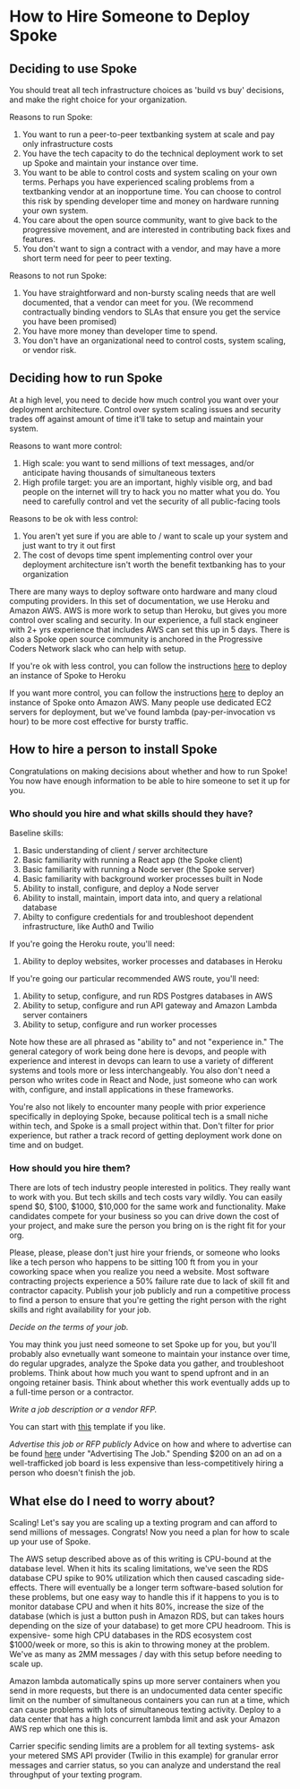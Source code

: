 # How to Hire Someone to Deploy Spoke

## Deciding to use Spoke

You should treat all tech infrastructure choices as 'build vs buy' decisions, and make the right choice for your organization.

Reasons to run Spoke:
1. You want to run a peer-to-peer textbanking system at scale and pay only infrastructure costs
1. You have the tech capacity to do the technical deployment work to set up Spoke and maintain your instance over time. 
1. You want to be able to control costs and system scaling on your own terms. Perhaps you have experienced scaling problems from a textbanking vendor at an inopportune time. You can choose to control this risk by spending developer time and money on hardware running your own system.
1. You care about the open source community, want to give back to the progressive movement, and are interested in contributing back fixes and features.
1. You don't want to sign a contract with a vendor, and may have a more short term need for peer to peer texting.

Reasons to not run Spoke:
1. You have straightforward and non-bursty scaling needs that are well documented, that a vendor can meet for you. (We recommend contractually binding vendors to SLAs that ensure you get the service you have been promised)
1. You have more money than developer time to spend. 
1. You don't have an organizational need to control costs, system scaling, or vendor risk.

## Deciding how to run Spoke

At a high level, you need to decide how much control you want over your deployment architecture. Control over system scaling issues and security trades off against amount of time it'll take to setup and maintain your system. 

Reasons to want more control:
1. High scale: you want to send millions of text messages, and/or anticipate having thousands of simultaneous texters
2. High profile target: you are an important, highly visible org, and bad people on the internet will try to hack you no matter what you do. You need to carefully control and vet the security of all public-facing tools

Reasons to be ok with less control:
1. You aren't yet sure if you are able to / want to scale up your system and just want to try it out first
1. The cost of devops time spent implementing control over your deployment architecture isn't worth the benefit textbanking has to your organization

There are many ways to deploy software onto hardware and many cloud computing providers. In this set of documentation, we use Heroku and Amazon AWS. AWS is more work to setup than Heroku, but gives you more control over scaling and security. In our experience, a full stack engineer with 2+ yrs experience that includes AWS can set this up in 5 days. There is also a Spoke open source community is anchored in the Progressive Coders Network slack who can help with setup.

If you're ok with less control, you can follow the instructions [here](https://github.com/MoveOnOrg/Spoke/blob/main/docs/HOWTO_HEROKU_DEPLOY.md) to deploy an instance of Spoke to Heroku  

If you want more control, you can follow the instructions [here](https://github.com/MoveOnOrg/Spoke/blob/main/docs/DEPLOYING_AWS_LAMBDA.md) to deploy an instance of Spoke onto Amazon AWS. Many people use dedicated EC2 servers for deployment, but we've found lambda (pay-per-invocation vs hour) to be more cost effective for bursty traffic.

## How to hire a person to install Spoke

Congratulations on making decisions about whether and how to run Spoke! You now have enough information to be able to hire someone to set it up for you. 

### Who should you hire and what skills should they have?

Baseline skills:
1. Basic understanding of client / server architecture
1. Basic familiarity with running a React app (the Spoke client)
1. Basic familiarity with running a Node server (the Spoke server)
1. Basic familiarity with background worker processes built in Node
1. Ability to install, configure, and deploy a Node server 
1. Ability to install, maintain, import data into, and query a relational database 
1. Abilty to configure credentials for and troubleshoot dependent infrastructure, like Auth0 and Twilio

If you're going the Heroku route, you'll need:
1. Ability to deploy websites, worker processes and databases in Heroku

If you're going our particular recommended AWS route, you'll need:
1. Ability to setup, configure, and run RDS Postgres databases in AWS
1. Ability to setup, configure and run API gateway and Amazon Lambda server containers
1. Ability to setup, configure and run worker processes 

Note how these are all phrased as "ability to" and not "experience in." The general category of work being done here is devops, and people with experience and interest in devops can learn to use a variety of different systems and tools more or less interchangeably. You also don't need a person who writes code in React and Node, just someone who can work with, configure, and install applications in these frameworks.

You're also not likely to encounter many people with prior experience specifically in deploying Spoke, because political tech is a small niche within tech, and Spoke is a small project within that. Don't filter for prior experience, but rather a track record of getting deployment work done on time and on budget.


### How should you hire them?

There are lots of tech industry people interested in politics. They really want to work with you. 
But tech skills and tech costs vary wildly. You can easily spend $0, $100, $1000, $10,000 for the same work and functionality. Make candidates compete for your business so you can drive down the cost of your project, and make sure the person you bring on is the right fit for your org.

Please, please, please don't just hire your friends, or someone who looks like a tech person who happens to be sitting 100 ft from you in your coworking space when you realize you need a website. Most software contracting projects experience a 50% failure rate due to lack of skill fit and contractor capacity. Publish your job publicly and run a competitive process to find a person to ensure that you're getting the right person with the right skills and right availability for your job.


*Decide on the terms of your job.*

You may think you just need someone to set Spoke up for you, but you'll probably also evnetually want someone to maintain your instance over time, do regular upgrades, analyze the Spoke data you gather, and troubleshoot problems. Think about how much you want to spend upfront and in an ongoing retainer basis. Think about whether this work eventually adds up to a full-time person or a contractor.

*Write a job description or a vendor RFP.* 

You can start with [this](https://docs.google.com/document/d/1uxFGwzQqzU1y_W-XAb9jEW1VDeIfH2eNUfF6c1pOSRI/edit) template if you like.


*Advertise this job or RFP publicly* 
Advice on how and where to advertise can be found [here](https://medium.com/@ann_lewis/how-we-hire-tech-folks-7f36bfec594a) under "Advertising The Job." Spending $200 on an ad on a well-trafficked job board is less expensive than less-competitively hiring a person who doesn't finish the job.

## What else do I need to worry about?

Scaling! Let's say you are scaling up a texting program and can afford to send millions of messages. Congrats! Now you need a plan for how to scale up your use of Spoke.

The AWS setup described above as of this writing is CPU-bound at the database level. When it hits its scaling limitations, we've seen the RDS database CPU spike to 90% utilization which then caused cascading side-effects. There will eventually be a longer term software-based solution for these problems, but one easy way to handle this if it happens to you is to monitor database CPU and when it hits 80%, increase the size of the database (which is just a button push in Amazon RDS, but can takes hours depending on the size of your database) to get more CPU headroom. This is expensive- some high CPU databases in the RDS ecosystem cost $1000/week or more, so this is akin to throwing money at the problem. We've as many as 2MM messages / day with this setup before needing to scale up.

Amazon lambda automatically spins up more server containers when you send in more requests, but there is an undocumented data center specific limit on the number of simultaneous containers you can run at a time, which can cause problems with lots of simultaneous texting activity. Deploy to a data center that has a high concurrent lambda limit and ask your Amazon AWS rep which one this is.

Carrier specific sending limits are a problem for all texting systems- ask your metered SMS API provider (Twilio in this example) for granular error messages and carrier status, so you can analyze and understand the real throughput of your texting program.


